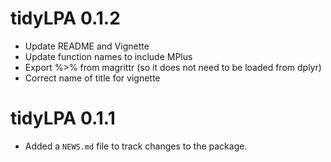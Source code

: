 # tidyLPA 0.1.2

* Update README and Vignette
* Update function names to include MPlus
* Export %>% from magrittr (so it does not need to be loaded from dplyr)
* Correct name of title for vignette

# tidyLPA 0.1.1

* Added a `NEWS.md` file to track changes to the package.
